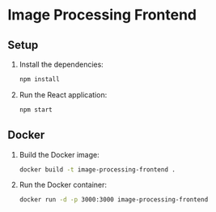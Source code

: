 # Image Processing Frontend

## Setup

1. Install the dependencies:

   ```sh
   npm install
   ```

2. Run the React application:

   ```sh
   npm start
   ```

## Docker

1. Build the Docker image:

   ```sh
   docker build -t image-processing-frontend .
   ```

2. Run the Docker container:

   ```sh
   docker run -d -p 3000:3000 image-processing-frontend
   ```
